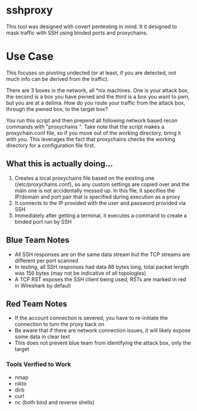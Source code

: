 # sshproxy
This tool was designed with covert pentesting in mind. It it designed to mask traffic with SSH using binded ports and proxychains.

# Use Case
This focuses on pivoting undected (or at least, if you are detected, not much info can be derived from the traffic).

There are 3 boxes in the network, all \*nix machines. One is your attack box, the second is a box you have pwned and the third is a box you want to pwn, but you are at a delima. How do you route your traffic from the attack box, through the pwned box, to the target box?

You run this script and then prepend all following network based recon commands with "proxychains ". Take note that the script makes a proxychain.conf file, so if you move out of the working directory, bring it with you. This leverages the fact that proxychains checks the working directory for a configuration file first.

## What this is actually doing...
1. Creates a local proxychains file based on the existing one (/etc/proxychains.conf), so any custom settings are copied over and the main one is not accidentally messed up. In this file, it specifies the IP/domain and port pair that is specified during execution as a proxy
2. It connects to the IP provided with the user and password provided via SSH
3. Immediately after getting a terminal, it executes a command to create a binded port run by SSH

## Blue Team Notes
- All SSH responses are on the same data stream but the TCP streams are different per port scanned
- In testing, all SSH responses had data 88 bytes long, total packet length was 156 bytes (may not be indicative of all topologies)
- A TCP RST exposes the SSH client being used, RSTs are marked in red in Wireshark by default

## Red Team Notes
- If the account connection is severed, you have to re-initiate the connection to turn the proxy back on
- Be aware that if there are network connection issues, it will likely expose some data in clear text
- This does not prevent blue team from identifying the attack box, only the target

### Tools Verified to Work
- nmap
- nikto
- dirb
- curl
- nc (both bind and reverse shells)
